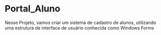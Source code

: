 # Portal_Aluno

Nesse Projeto, vamos criar um sistema de cadastro de alunos, utilizando uma estrutura de interface de usuário conhecida como Windows Forms

